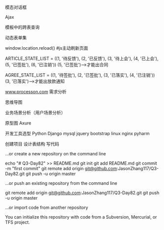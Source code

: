 模态对话框

Ajax

模板中的跨表查询

动态表单集

window.location.reload() #js主动刷新页面

ARTICLE_STATE_LIST = ((1, '待反馈'), (2, '已反馈'), (3, '待上会'),
                          (4, '已上会'), (5, '已签批'), (6, '已注销'))
                          (5, '已签批')-->才能出合同

AGREE_STATE_LIST = ((1, '待签批'), (2, '已签批'),
                        (3, '已落实'), (4, '已注销'))
                            (3, '已落实')-->才能出放款通知

www.processon.com
需求分析

思维导图

业务场景分析（用户场景分析）

原型图
    Axure

开发工具选型
    Python
    Django
    mysql
    jquery
    bootstrap
    linux
    nginx
    pyharm

创建项目
    设计表结构
    写代码

…or create a new repository on the command line

echo "# Q3-Day82" >> README.md
git init
git add README.md
git commit -m "first commit"
git remote add origin git@github.com:JasonZhang117/Q3-Day82.git
git push -u origin master

…or push an existing repository from the command line

git remote add origin git@github.com:JasonZhang117/Q3-Day82.git
git push -u origin master

…or import code from another repository

You can initialize this repository with code from a Subversion, Mercurial, or TFS project.